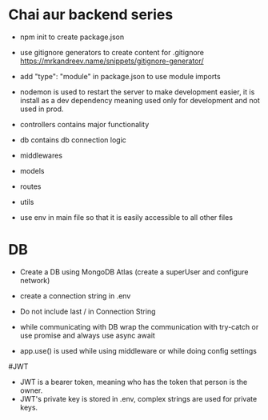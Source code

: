 # Chai aur backend series

- npm init to create package.json
- use gitignore generators to create content for .gitignore https://mrkandreev.name/snippets/gitignore-generator/
- add "type": "module" in package.json to use module imports
- nodemon is used to restart the server to make development easier, it is install as a dev dependency meaning used only for development and not used in prod.
- controllers contains major functionality
- db contains db connection logic
- middlewares
- models
- routes
- utils

- use env in main file so that it is easily accessible to all other files

# DB

- Create a DB using MongoDB Atlas (create a superUser and configure network)
- create a connection string in .env
- Do not include last / in Connection String
- while communicating with DB wrap the communication with try-catch or use promise and always use async await

- app.use() is used while using middleware or while doing config settings

#JWT

- JWT is a bearer token, meaning who has the token that person is the owner.
- JWT's private key is stored in .env, complex strings are used for private keys.
